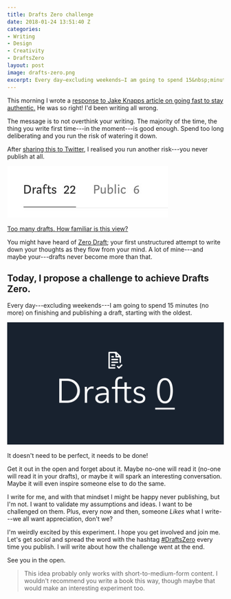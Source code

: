 ```yaml
---
title: Drafts Zero challenge
date: 2018-01-24 13:51:40 Z
categories:
- Writing
- Design
- Creativity
- DraftsZero
layout: post
image: drafts-zero.png
excerpt: Every day—excluding weekends—I am going to spend 15&nbsp;minutes (no more) on finishing and publishing a draft, starting with the oldest.
---
```


This morning I wrote a [response to Jake Knapps article on going fast to stay authentic.](https://medium.com/@charlesrt/youre-so-right-i-ve-been-writing-all-wrong-eed7c6105cf7) He was so right! I'd been writing all wrong.

The message is to not overthink your writing. The majority of the time, the thing you write first time---in the moment---is good enough. Spend too long deliberating and you run the risk of watering it down.

After [sharing this to Twitter](https://twitter.com/charles_rt/status/956065000166174721), I realised you run another risk---you never publish at all.

![Too many drafts. How familiar is this view?](/assets/2018/01/drafts-zero-challenge/drafts-screenshot.jpg)
<p class="image-caption"><a href="https://twitter.com/htmlandbacon/status/956081669496295424" title="Too many drafts. How familiar is this view?" target="\_blank">Too many drafts. How familiar is this view?</a></p>

You might have heard of [Zero Draft](https://www.google.co.uk/search?q=zero+draft); your first unstructured attempt to write down your thoughts as they flow from your mind. A lot of mine---and maybe your---drafts never become more than that.

## Today, I propose a challenge to achieve Drafts Zero.

Every day---excluding weekends---I am going to spend 15&nbsp;minutes (no more) on finishing and publishing a draft, starting with the oldest.

![Drafts Zero](/assets/2018/01/drafts-zero-challenge/drafts-zero.png)

It doesn't need to be perfect, it needs to be done!

Get it out in the open and forget about it. Maybe no-one will read it (no-one will read it in your drafts), or maybe it will spark an interesting conversation. Maybe it will even inspire someone else to do the same.

I write for me, and with that mindset I might be happy never publishing, but I'm not. I want to validate my assumptions and ideas. I want to be challenged on them. Plus, every now and then, someone _Likes_ what I write---we all want appreciation, don't we?

I'm weirdly excited by this experiment. I hope you get involved and join me. Let's get _social_ and spread the word with the hashtag [#DraftsZero](https://twitter.com/search?q=%23DraftsZero) every time you publish. I will write about how the challenge went at the end.

See you in the open.

> This idea probably only works with short-to-medium-form content. I wouldn't recommend you write a book this way, though maybe that would make an interesting experiment too.

